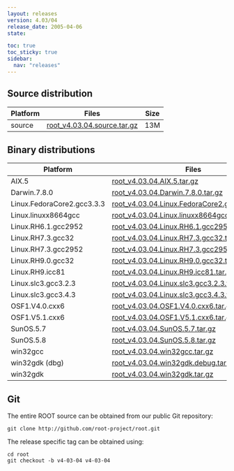 ```yaml
---
layout: releases
version: 4.03/04
release_date: 2005-04-06
state:

toc: true
toc_sticky: true
sidebar:
  nav: "releases"
---
```



## Source distribution

| Platform       | Files | Size |
|-----------|-------|-----|
| source | [root_v4.03.04.source.tar.gz](https://root.cern/download/root_v4.03.04.source.tar.gz) |  13M |


## Binary distributions

| Platform       | Files | Size |
|-----------|-------|-----|
| AIX.5 | [root_v4.03.04.AIX.5.tar.gz](https://root.cern/download/root_v4.03.04.AIX.5.tar.gz) |  25M |
| Darwin.7.8.0 | [root_v4.03.04.Darwin.7.8.0.tar.gz](https://root.cern/download/root_v4.03.04.Darwin.7.8.0.tar.gz) |  42M |
| Linux.FedoraCore2.gcc3.3.3 | [root_v4.03.04.Linux.FedoraCore2.gcc3.3.3.tar.gz](https://root.cern/download/root_v4.03.04.Linux.FedoraCore2.gcc3.3.3.tar.gz) |  21M |
| Linux.linuxx8664gcc | [root_v4.03.04.Linux.linuxx8664gcc.tar.gz](https://root.cern/download/root_v4.03.04.Linux.linuxx8664gcc.tar.gz) |  20M |
| Linux.RH6.1.gcc2952 | [root_v4.03.04.Linux.RH6.1.gcc2952.tar.gz](https://root.cern/download/root_v4.03.04.Linux.RH6.1.gcc2952.tar.gz) |  21M |
| Linux.RH7.3.gcc32 | [root_v4.03.04.Linux.RH7.3.gcc32.tar.gz](https://root.cern/download/root_v4.03.04.Linux.RH7.3.gcc32.tar.gz) |  24M |
| Linux.RH7.3.gcc2952 | [root_v4.03.04.Linux.RH7.3.gcc2952.tar.gz](https://root.cern/download/root_v4.03.04.Linux.RH7.3.gcc2952.tar.gz) |  24M |
| Linux.RH9.0.gcc32 | [root_v4.03.04.Linux.RH9.0.gcc32.tar.gz](https://root.cern/download/root_v4.03.04.Linux.RH9.0.gcc32.tar.gz) |  21M |
| Linux.RH9.icc81 | [root_v4.03.04.Linux.RH9.icc81.tar.gz](https://root.cern/download/root_v4.03.04.Linux.RH9.icc81.tar.gz) |  31M |
| Linux.slc3.gcc3.2.3 | [root_v4.03.04.Linux.slc3.gcc3.2.3.tar.gz](https://root.cern/download/root_v4.03.04.Linux.slc3.gcc3.2.3.tar.gz) |  21M |
| Linux.slc3.gcc3.4.3 | [root_v4.03.04.Linux.slc3.gcc3.4.3.tar.gz](https://root.cern/download/root_v4.03.04.Linux.slc3.gcc3.4.3.tar.gz) |  22M |
| OSF1.V4.0.cxx6 | [root_v4.03.04.OSF1.V4.0.cxx6.tar.gz](https://root.cern/download/root_v4.03.04.OSF1.V4.0.cxx6.tar.gz) |  25M |
| OSF1.V5.1.cxx6 | [root_v4.03.04.OSF1.V5.1.cxx6.tar.gz](https://root.cern/download/root_v4.03.04.OSF1.V5.1.cxx6.tar.gz) |  25M |
| SunOS.5.7 | [root_v4.03.04.SunOS.5.7.tar.gz](https://root.cern/download/root_v4.03.04.SunOS.5.7.tar.gz) |  28M |
| SunOS.5.8 | [root_v4.03.04.SunOS.5.8.tar.gz](https://root.cern/download/root_v4.03.04.SunOS.5.8.tar.gz) |  25M |
| win32gcc | [root_v4.03.04.win32gcc.tar.gz](https://root.cern/download/root_v4.03.04.win32gcc.tar.gz) |  25M |
| win32gdk (dbg) | [root_v4.03.04.win32gdk.debug.tar.gz](https://root.cern/download/root_v4.03.04.win32gdk.debug.tar.gz) |  48M |
| win32gdk | [root_v4.03.04.win32gdk.tar.gz](https://root.cern/download/root_v4.03.04.win32gdk.tar.gz) |  26M |


## Git
The entire ROOT source can be obtained from our public Git repository:

~~~
git clone http://github.com/root-project/root.git
~~~
The release specific tag can be obtained using:
~~~
cd root
git checkout -b v4-03-04 v4-03-04
~~~

